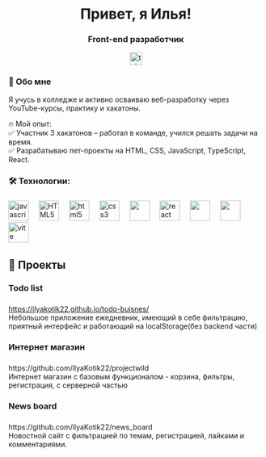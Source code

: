 <div align='center'>
 
  # Привет, я Илья!
  ### Front-end разработчик
  <a href='https://t.me/IlyaK2_2'>
    <img src="https://img.shields.io/static/v1?message=Telegram&logo=telegram&label=&color=2CA5E0&logoColor=white&labelColor=&style=for-the-badge" height="25" alt="telegram logo"  />
  <a/>
   
</div>




### 💬 Обо мне
Я учусь в колледже и активно осваиваю веб-разработку через YouTube-курсы, практику и хакатоны.

<div>🔥 Мой опыт:</div>
<div>✅ Участник 3 хакатонов – работал в команде, учился решать задачи на время.</div>
<div>✅ Разрабатываю пет-проекты на HTML, CSS, JavaScript, TypeScript, React.</div>


###

###

<h3 align="left">🛠 Технологии:</h3>

###
<div align="left">
  <img src="https://cdn.jsdelivr.net/gh/devicons/devicon/icons/javascript/javascript-original.svg" height="40" alt="javascript logo"  />
  <img width="12" />
 <img src="https://cdn.jsdelivr.net/gh/devicons/devicon/icons/typescript/typescript-original.svg" alt="HTML5" height="40" >
 <img width="12" />
  <img src="https://cdn.jsdelivr.net/gh/devicons/devicon/icons/html5/html5-original.svg" height="40" alt="html5 logo"  />
  <img width="12" />
  <img src="https://cdn.jsdelivr.net/gh/devicons/devicon/icons/css3/css3-original.svg" height="40" alt="css3 logo"  />
  <img width="12" />
  <img src="https://cdn.jsdelivr.net/gh/devicons/devicon@latest/icons/sass/sass-original.svg" height="40"/>
  <img width="12" />
  <img src="https://cdn.jsdelivr.net/gh/devicons/devicon/icons/react/react-original.svg" height="40" alt="react logo"  />
  <img width="12" />
  <img src="https://cdn.jsdelivr.net/gh/devicons/devicon@latest/icons/redux/redux-original.svg"  height="40" />
  <img width="12" />
  <img src="https://cdn.jsdelivr.net/gh/devicons/devicon@latest/icons/mobx/mobx-original.svg"  height="40" />
  <img width="12" />
  <img src="https://skillicons.dev/icons?i=vite" height="40" alt="vite logo"  />
  <img width="12" />
</div>



## 💼 Проекты

###

<h3 align="left">Todo list</h3>

###

<div><a href='https://ilyakotik22.github.io/todo-buisnes/'>https://ilyakotik22.github.io/todo-buisnes/</a></div>
<div>Небольшое приложение ежедневник, имеющий в себе фильтрацию, приятный интерфейс и работающий на localStorage(без backend части)</div>


###

<h3 align="left">Интернет магазин</h3>

###


<div>https://github.com/ilyaKotik22/projectwild</div>
<div>Интернет магазин с базовым функционалом - корзина, фильтры, регистрация, с серверной частью</div>


###

<h3 align="left">News board</h3>

###

<div>https://github.com/ilyaKotik22/news_board</div>
<div>Новостной сайт с фильтрацией по темам, регистрацией, лайками и комментариями.</div>
